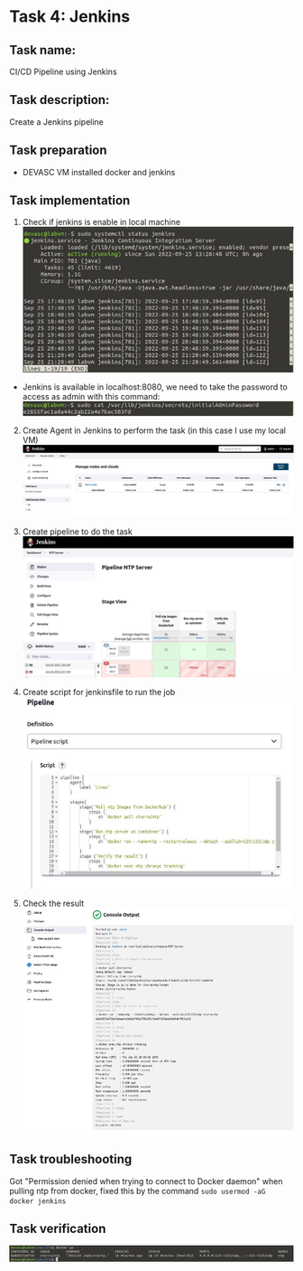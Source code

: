 # Task 4: Jenkins

## Task name: 
CI/CD Pipeline using Jenkins

## Task description: 
Create a Jenkins pipeline

## Task preparation
- DEVASC VM installed docker and jenkins

## Task implementation
1. Check if jenkins is enable in local machine      
![jenkins run](task4.1screenshot.JPG)    
- Jenkins is available in localhost:8080, we need to take the password to access as admin with this command:     
![Access to jenkins](task4.2screenshot.JPG)

2. Create Agent in Jenkins to perform the task (in this case I use my local VM)    
![Agent](task4.3screenshot.JPG)

3. Create pipeline to do the task     
![pipeline](task4.4screenshot.JPG)   

4. Create script for jenkinsfile to run the job
![script](task4scriptsceenshot.JPG) 

5. Check the result     
![Result](task4.5screenshot.JPG)         
 
## Task troubleshooting
Got "Permission denied when trying to connect to Docker daemon" when pulling ntp from docker, fixed this by the command `sudo usermod -aG docker jenkins`

## Task verification
![Confirm task4](task4.6screenshot.JPG)
